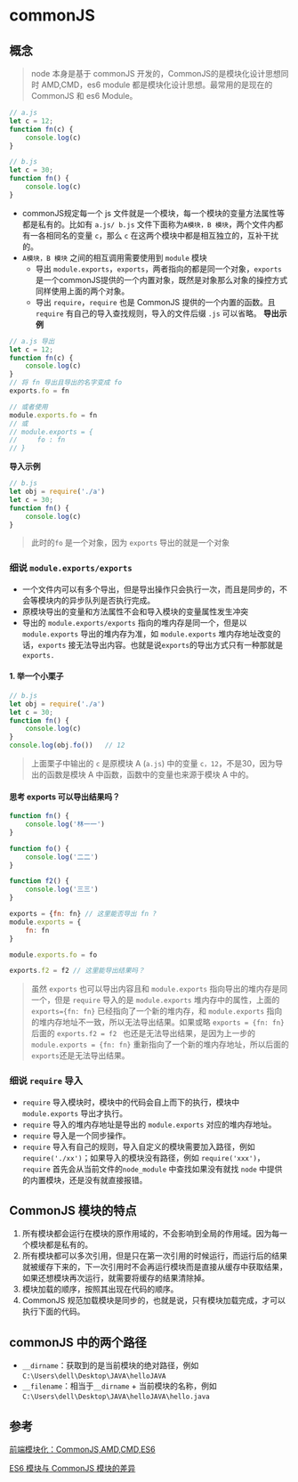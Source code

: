 # commonJS 
## 概念
> node 本身是基于 commonJS 开发的，CommonJS的是模块化设计思想同时 AMD,CMD，es6 module 都是模块化设计思想。最常用的是现在的 CommonJS 和 es6 Module。
``` js
// a.js
let c = 12;
function fn(c) {
    console.log(c)
}
```
``` js
// b.js
let c = 30;
function fn() {
    console.log(c)
}
```
* commonJS规定每一个 js 文件就是一个模块，每一个模块的变量方法属性等都是私有的。比如有 `a.js/ b.js` 文件下面称为`A模块，B 模块`，两个文件内都有一各相同名的变量 `c`，那么 `c` 在这两个模块中都是相互独立的，互补干扰的。
* `A模块，B 模块` 之间的相互调用需要使用到 `module` 模块
  - 导出 `module.exports`，`exports`，两者指向的都是同一个对象，`exports` 是一个commonJS提供的一个内置对象，既然是对象那么对象的操控方式同样使用上面的两个对象。
  - 导出 `require`，`require` 也是 CommonJS 提供的一个内置的函数。且 `require` 有自己的导入查找规则，导入的文件后缀 `.js` 可以省略。
__导出示例__
``` js
// a.js 导出
let c = 12;
function fn(c) {
    console.log(c)
}
// 将 fn 导出且导出的名字变成 fo
exports.fo = fn

// 或者使用
module.exports.fo = fn
// 或
// module.exports = {
//     fo : fn 
// }
```
__导入示例__
``` js
// b.js
let obj = require('./a')
let c = 30;
function fn() {
    console.log(c)
}
```
> 此时的`fo` 是一个对象，因为 `exports` 导出的就是一个对象

### 细说 `module.exports/exports`
* 一个文件内可以有多个导出，但是导出操作只会执行一次，而且是同步的，不会等模块内的异步队列是否执行完成。
* 原模块导出的变量和方法属性不会和导入模块的变量属性发生冲突
* 导出的 `module.exports/exports` 指向的堆内存是同一个，但是以`module.exports` 导出的堆内存为准，如 `module.exports` 堆内存地址改变的话，`exports` 接无法导出内容。也就是说`exports`的导出方式只有一种那就是`exports.`
#### 1. 举一个小栗子
``` js
// b.js
let obj = require('./a')
let c = 30;
function fn() {
    console.log(c)
}
console.log(obj.fo())   // 12
```
> 上面栗子中输出的 `c` 是原模块 A (`a.js`) 中的变量 `c，12`，不是30，因为导出的函数是模块 A 中函数，函数中的变量也来源于模块 A 中的。
#### 思考 exports 可以导出结果吗？
``` js
function fn() {
    console.log('林一一')
}

function fo() {
    console.log('二二')
}

function f2() {
    console.log('三三')
}

exports = {fn: fn} // 这里能否导出 fn ?
module.exports = {
    fn: fn
}

module.exports.fo = fo

exports.f2 = f2 // 这里能导出结果吗？
```
> 虽然 `exports` 也可以导出内容且和 `module.exports` 指向导出的堆内存是同一个，但是 `require` 导入的是 `module.exports` 堆内存中的属性，上面的 `exports={fn: fn}` 已经指向了一个新的堆内存，和 `module.exports` 指向的堆内存地址不一致，所以无法导出结果。如果或略 `exports = {fn: fn}` 后面的 `exports.f2 = f2 ` 也还是无法导出结果，是因为上一步的 `module.exports = {fn: fn}` 重新指向了一个新的堆内存地址，所以后面的`exports`还是无法导出结果。


### 细说 `require` 导入
* `require` 导入模块时，模块中的代码会自上而下的执行，模块中 `module.exports` 导出才执行。
* `require` 导入的堆内存地址是导出的 `module.exports` 对应的堆内存地址。
* `require` 导入是一个同步操作。
* `require` 导入有自己的规则，导入自定义的模块需要加入路径，例如 `require('./xx')`；如果导入的模块没有路径，例如 `require('xxx')`，`require` 首先会从当前文件的`node_module` 中查找如果没有就找 `node` 中提供的内置模块，还是没有就直接报错。

## CommonJS 模块的特点
1. 所有模块都会运行在模块的原作用域的，不会影响到全局的作用域。因为每一个模块都是私有的。
2. 所有模块都可以多次引用，但是只在第一次引用的时候运行，而运行后的结果就被缓存下来的，下一次引用时不会再运行模块而是直接从缓存中获取结果，如果还想模块再次运行，就需要将缓存的结果清除掉。
3. 模块加载的顺序，按照其出现在代码的顺序。
4. CommonJS 规范加载模块是同步的，也就是说，只有模块加载完成，才可以执行下面的代码。

## commonJS 中的两个路径
* `__dirname`：获取到的是当前模块的绝对路径，例如`C:\Users\dell\Desktop\JAVA\helloJAVA`
* `__filename`：相当于`__dirname` + 当前模块的名称，例如`C:\Users\dell\Desktop\JAVA\helloJAVA\hello.java`

## 参考
[前端模块化：CommonJS,AMD,CMD,ES6](https://juejin.cn/post/6844903576309858318)

[ES6 模块与 CommonJS 模块的差异](https://es6.ruanyifeng.com/#docs/module-loader#ES6-%E6%A8%A1%E5%9D%97%E4%B8%8E-CommonJS-%E6%A8%A1%E5%9D%97%E7%9A%84%E5%B7%AE%E5%BC%82)
